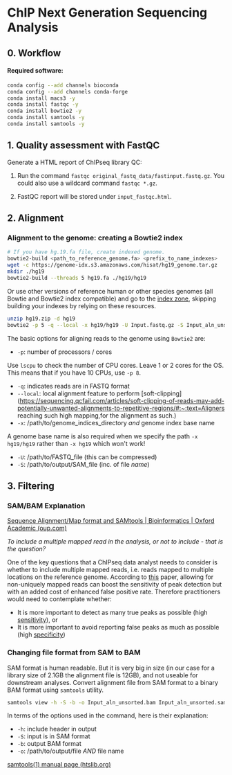 # ChIP Next Generation Sequencing Analysis

## 0. Workflow

#### 

#### Required software:

```bash
conda config --add channels bioconda
conda config --add channels conda-forge
conda install macs3 -y
conda install fastqc -y
conda install bowtie2 -y
conda install samtools -y
conda install samtools -y
```



## 1. Quality assessment with FastQC

Generate a HTML report of ChIPseq library QC:

1. Run the command `fastqc original_fastq_data/fastinput.fastq.gz`. You could also use a wildcard command `fastqc *.gz`.

2. FastQC report will be stored under `input_fastqc.html`.

## 2. Alignment

### Alignment to the genome: creating a Bowtie2 index

```bash
# If you have hg.19.fa file, create indexed genome.
bowtie2-build <path_to_reference_genome.fa> <prefix_to_name_indexes>
wget -c https://genome-idx.s3.amazonaws.com/hisat/hg19_genome.tar.gz
mkdir ./hg19
bowtie2-build --threads 5 hg19.fa ./hg19/hg19
```

Or use other versions of reference human or other species genomes (all Bowtie and Bowtie2 index compatible) and go to the [index zone](https://benlangmead.github.io/aws-indexes/bowtie), skipping building your indexes by relying on these resources.  

```bash
unzip hg19.zip -d hg19
bowtie2 -p 5 -q --local -x hg19/hg19 -U Input.fastq.gz -S Input_aln_unsorted.sam
```

The basic options for aligning reads to the genome using `Bowtie2` are:

- `-p`: number of processors / cores

Use `lscpu` to check the number of CPU cores. Leave 1 or 2 cores for the OS. This means that if you have 10 CPUs, use `-p 8`.

- `-q`: indicates reads are in FASTQ format
- `--local`: local alignment feature to perform [soft-clipping](https://sequencing.qcfail.com/articles/soft-clipping-of-reads-may-add-potentially-unwanted-alignments-to-repetitive-regions/#:~:text=Aligners reaching such high mapping,for the alignment as such.)
- `-x`: /path/to/genome_indices_directory *and* genome index base name

A genome base name is also required when we specify the path `-x hg19/hg19` rather than `-x hg19` which won't work!

- `-U`: /path/to/FASTQ_file (this can be compressed)
- `-S`: /path/to/output/SAM_file (inc. of file *name*)



## 3. Filtering

### SAM/BAM Explanation

[Sequence Alignment/Map format and SAMtools | Bioinformatics | Oxford Academic (oup.com)](https://academic.oup.com/bioinformatics/article/25/16/2078/204688?login=false)

*To include a multiple mapped read in the analysis, or not to include - that is the question?*

One of the key questions that a ChIPseq data analyst needs to consider is whether to include multiple mapped reads, i.e. reads mapped to multiple locations on the reference genome. According to [this](https://pubmed.ncbi.nlm.nih.gov/21779159/) paper, allowing for non-uniquely mapped reads can boost the sensitivity of peak detection but with an added cost of enhanced false positive rate. Therefore practitioners would need to contemplate whether:

- It is more important to detect as many true peaks as possible (high [sensitivity](https://en.wikipedia.org/wiki/Sensitivity_and_specificity)), or  
- It is more important to avoid reporting false peaks as much as possible (high [specificity](https://en.wikipedia.org/wiki/Sensitivity_and_specificity))

### Changing file format from SAM to BAM

SAM format is human readable. But it is very big in size (in our case for a library size of 2.1GB the alignment file is 12GB), and not useable for downstream analyses. Convert alignment file from SAM format to a binary BAM format using `samtools` utility.

```bash
samtools view -h -S -b -o Input_aln_unsorted.bam Input_aln_unsorted.sam
```

In terms of the options used in the command, here is their explanation:

- `-h`: include header in output
- `-S`: input is in SAM format
- `-b`: output BAM format
- `-o`: /path/to/output/file *AND* file name

[samtools(1) manual page (htslib.org)](https://www.htslib.org/doc/1.2/samtools.html)
